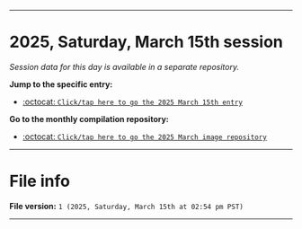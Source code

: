 
***

# 2025, Saturday, March 15th session

_Session data for this day is available in a separate repository._

**Jump to the specific entry:**

- [:octocat: `Click/tap here to go the 2025 March 15th entry`](https://github.com/seanpm2001/SeansLifeArchive_Images_MotorWorld_CarFactory_Y2025_V3/tree/SeansLifeArchive_Images_MotorWorld_CarFactory_Y2025_V3_Main-dev/2025/03_March/15/)

**Go to the monthly compilation repository:**

- [:octocat: `Click/tap here to go the 2025 March image repository`](https://github.com/seanpm2001/SeansLifeArchive_Images_MotorWorld_CarFactory_Y2025_V3/)

***

# File info

**File version:** `1 (2025, Saturday, March 15th at 02:54 pm PST)`

***
